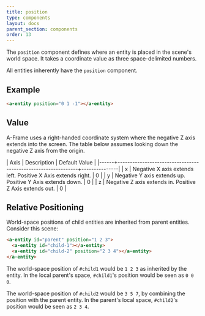 ```yaml
---
title: position
type: components
layout: docs
parent_section: components
order: 13
---
```


The `position` component defines where an entity is placed in the scene's world space. It takes a coordinate value as three space-delimited numbers.

All entities inherently have the `position` component.

## Example

```html
<a-entity position="0 1 -1"></a-entity>
```

## Value

A-Frame uses a right-handed coordinate system where the negative Z axis extends into the screen. The table below assumes looking down the negative Z axis from the origin.

| Axis | Description                                                  | Default Value |
|------+--------------------------------------------------------------+---------------|
| x    | Negative X axis extends left. Positive X Axis extends right. | 0             |
| y    | Negative Y axis extends up. Positive Y Axis extends down.    | 0             |
| z    | Negative Z axis extends in. Positive Z Axis extends out.     | 0             |

## Relative Positioning

World-space positions of child entities are inherited from parent entities. Consider this scene:

```html
<a-entity id="parent" position="1 2 3">
  <a-entity id="child-1"></a-entity>
  <a-entity id="child-2" position="2 3 4"></a-entity>
</a-entity>
```

The world-space position of `#child1` would be `1 2 3` as inherited by the entity. In the local parent's space, `#child1`'s position would be seen as `0 0 0`.

The world-space position of `#child2` would be `3 5 7`, by combining the position with the parent entity. In the parent's local space, `#child2`'s position would be seen as `2 3 4`.
